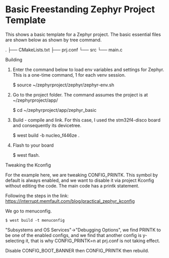 # Basic Freestanding Zephyr Project Template

This shows a basic template for a Zephyr project.  The basic essential files
are shown below as shown by tree command.

.
├── CMakeLists.txt
├── prj.conf
└── src
    └── main.c
    

Building

1. Enter the command below to load env variables and settings for Zephyr.
   This is a one-time command, 1 for each venv session.
   
   $ source ~/zephyrproject/zephyr/zephyr-env.sh


2. Go to the project folder.  The command assumes the project is at
   ~/zephyrproject/app/
   
   $ cd ~/zephyrproject/app/zephyr_basic


3. Build - compile and link.  For this case, I used the stm32f4-disco board
   and consequently its devicetree.
   
   $ west build -b nucleo_f446ze .


4. Flash to your board

   $ west flash.


Tweaking the Kconfig

For the example here, we are tweaking CONFIG_PRINTK.  This symbol by default
is always enabled, and we want to disable it via project Kconfig without 
editing the code.  The main code has a printk statement.

Following the steps in the link:
https://interrupt.memfault.com/blog/practical_zephyr_kconfig

We go to menuconfig.

    $ west build -t menuconfig
    
"Subsystems and OS Services"->"Debugging Options", we find PRINTK to be one
of the enabled configs, and we find that another config is y-selecting it,
that is why CONFIG_PRINTK=n at prj.conf is not taking effect.

Disable CONFIG_BOOT_BANNER then CONFIG_PRINTK then rebuild.
